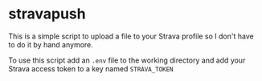 # stravapush
This is a simple script to upload a file to your Strava profile
so I don't have to do it by hand anymore. 

To use this script add an `.env` file to the working directory and 
add your Strava access token to a key named `STRAVA_TOKEN`
